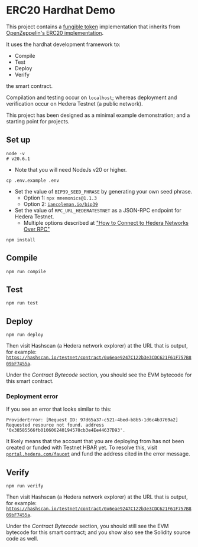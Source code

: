 # ERC20 Hardhat Demo

This project contains a [fungible token](https://eips.ethereum.org/EIPS/eip-20) implementation
that inherits from [OpenZeppelin's ERC20 implementation](https://docs.openzeppelin.com/contracts/5.x/api/token/erc20).

It uses the hardhat development framework to:

- Compile
- Test
- Deploy
- Verify

the smart contract.

Compilation and testing occur on `localhost`;
whereas deployment and verification occur on Hedera Testnet (a public network).

This project has been designed as a minimal example demonstration;
and a starting point for projects.

## Set up

```shell
node -v
# v20.6.1
```

- Note that you will need NodeJs v20 or higher.

```shell
cp .env.example .env
```

- Set the value of `BIP39_SEED_PHRASE` by generating your own seed phrase.
  - Option 1: `npx mnemonics@1.1.3`
  - Option 2: [`iancoleman.io/bip39`](https://iancoleman.io/bip39/)
- Set the value of `RPC_URL_HEDERATESTNET` as a JSON-RPC endpoint for Hedera Testnet.
  - Multiple options described at ["How to Connect to Hedera Networks Over RPC"
](https://docs.hedera.com/hedera/tutorials/more-tutorials/json-rpc-connections)

```shell
npm install
```

## Compile

```shell
npm run compile
```

## Test

```shell
npm run test
```

## Deploy

```shell
npm run deploy
```

Then visit Hashscan (a Hedera network explorer) at the URL that is output, for example:
[`https://hashscan.io/testnet/contract/0x6eae9247C122b3e3CDC621F61F757B809bF7455a`](https://hashscan.io/testnet/contract/0x6eae9247C122b3e3CDC621F61F757B809bF7455a).

Under the *Contract Bytecode* section, you should see the EVM bytecode for this smart contract.

### Deployment error

If you see an error that looks similar to this:

```text
ProviderError: [Request ID: 97d65a37-c521-4bed-b8b5-1d6c4b3769a2] Requested resource not found. address '0x38585566fb010606240194578cb3e4Ee44637D93'.
```

It likely means that the account that you are deploying from has not been created or funded with Testnet HBAR yet. To resolve this, visit [`portal.hedera.com/faucet`](https://portal.hedera.com/faucet) and fund the address cited in the error message.

## Verify

```shell
npm run verify
```

Then visit Hashscan (a Hedera network explorer) at the URL that is output, for example:
[`https://hashscan.io/testnet/contract/0x6eae9247C122b3e3CDC621F61F757B809bF7455a`](https://hashscan.io/testnet/contract/0x6eae9247C122b3e3CDC621F61F757B809bF7455a).

Under the *Contract Bytecode* section, you should still see the EVM bytecode for this smart contract;
and you show also see the Solidity source code as well.
